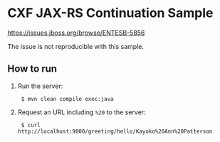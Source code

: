 # CXF JAX-RS Continuation Sample

<https://issues.jboss.org/browse/ENTESB-5856>

The issue is not reproducible with this sample.

## How to run

1. Run the server:

        $ mvn clean compile exec:java

2. Request an URL including `%20` to the server:

        $ curl http://localhost:9000/greeting/hello/Kayoko%20Ann%20Patterson
